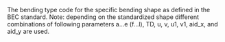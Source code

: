 ﻿The bending type code for the specific bending shape as defined in the BEC standard. Note: depending on the standardized shape different combinations of following parameters a...e (f...l), TD, u, v, u1, v1, aid_x, and aid_y are used.